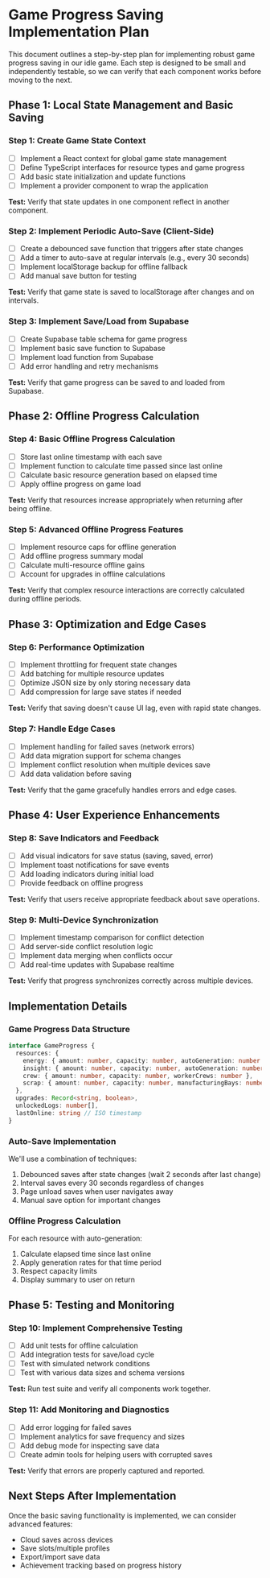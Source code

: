 # Game Progress Saving Implementation Plan

This document outlines a step-by-step plan for implementing robust game progress saving in our idle game. Each step is designed to be small and independently testable, so we can verify that each component works before moving to the next.

## Phase 1: Local State Management and Basic Saving

### Step 1: Create Game State Context
- [ ] Implement a React context for global game state management
- [ ] Define TypeScript interfaces for resource types and game progress
- [ ] Add basic state initialization and update functions
- [ ] Implement a provider component to wrap the application

**Test:** Verify that state updates in one component reflect in another component.

### Step 2: Implement Periodic Auto-Save (Client-Side)
- [ ] Create a debounced save function that triggers after state changes
- [ ] Add a timer to auto-save at regular intervals (e.g., every 30 seconds)
- [ ] Implement localStorage backup for offline fallback
- [ ] Add manual save button for testing

**Test:** Verify that game state is saved to localStorage after changes and on intervals.

### Step 3: Implement Save/Load from Supabase
- [ ] Create Supabase table schema for game progress
- [ ] Implement basic save function to Supabase
- [ ] Implement load function from Supabase
- [ ] Add error handling and retry mechanisms

**Test:** Verify that game progress can be saved to and loaded from Supabase.

## Phase 2: Offline Progress Calculation

### Step 4: Basic Offline Progress Calculation
- [ ] Store last online timestamp with each save
- [ ] Implement function to calculate time passed since last online
- [ ] Calculate basic resource generation based on elapsed time
- [ ] Apply offline progress on game load

**Test:** Verify that resources increase appropriately when returning after being offline.

### Step 5: Advanced Offline Progress Features
- [ ] Implement resource caps for offline generation
- [ ] Add offline progress summary modal
- [ ] Calculate multi-resource offline gains
- [ ] Account for upgrades in offline calculations

**Test:** Verify that complex resource interactions are correctly calculated during offline periods.

## Phase 3: Optimization and Edge Cases

### Step 6: Performance Optimization
- [ ] Implement throttling for frequent state changes
- [ ] Add batching for multiple resource updates
- [ ] Optimize JSON size by only storing necessary data
- [ ] Add compression for large save states if needed

**Test:** Verify that saving doesn't cause UI lag, even with rapid state changes.

### Step 7: Handle Edge Cases
- [ ] Implement handling for failed saves (network errors)
- [ ] Add data migration support for schema changes
- [ ] Implement conflict resolution when multiple devices save
- [ ] Add data validation before saving

**Test:** Verify that the game gracefully handles errors and edge cases.

## Phase 4: User Experience Enhancements

### Step 8: Save Indicators and Feedback
- [ ] Add visual indicators for save status (saving, saved, error)
- [ ] Implement toast notifications for save events
- [ ] Add loading indicators during initial load
- [ ] Provide feedback on offline progress

**Test:** Verify that users receive appropriate feedback about save operations.

### Step 9: Multi-Device Synchronization
- [ ] Implement timestamp comparison for conflict detection
- [ ] Add server-side conflict resolution logic
- [ ] Implement data merging when conflicts occur
- [ ] Add real-time updates with Supabase realtime

**Test:** Verify that progress synchronizes correctly across multiple devices.

## Implementation Details

### Game Progress Data Structure
```typescript
interface GameProgress {
  resources: {
    energy: { amount: number, capacity: number, autoGeneration: number },
    insight: { amount: number, capacity: number, autoGeneration: number },
    crew: { amount: number, capacity: number, workerCrews: number },
    scrap: { amount: number, capacity: number, manufacturingBays: number }
  },
  upgrades: Record<string, boolean>,
  unlockedLogs: number[],
  lastOnline: string // ISO timestamp
}
```

### Auto-Save Implementation
We'll use a combination of techniques:
1. Debounced saves after state changes (wait 2 seconds after last change)
2. Interval saves every 30 seconds regardless of changes
3. Page unload saves when user navigates away
4. Manual save option for important changes

### Offline Progress Calculation
For each resource with auto-generation:
1. Calculate elapsed time since last online
2. Apply generation rates for that time period
3. Respect capacity limits
4. Display summary to user on return

## Phase 5: Testing and Monitoring

### Step 10: Implement Comprehensive Testing
- [ ] Add unit tests for offline calculation
- [ ] Add integration tests for save/load cycle
- [ ] Test with simulated network conditions
- [ ] Test with various data sizes and schema versions

**Test:** Run test suite and verify all components work together.

### Step 11: Add Monitoring and Diagnostics
- [ ] Add error logging for failed saves
- [ ] Implement analytics for save frequency and sizes
- [ ] Add debug mode for inspecting save data
- [ ] Create admin tools for helping users with corrupted saves

**Test:** Verify that errors are properly captured and reported.

## Next Steps After Implementation

Once the basic saving functionality is implemented, we can consider advanced features:
- Cloud saves across devices
- Save slots/multiple profiles
- Export/import save data
- Achievement tracking based on progress history 